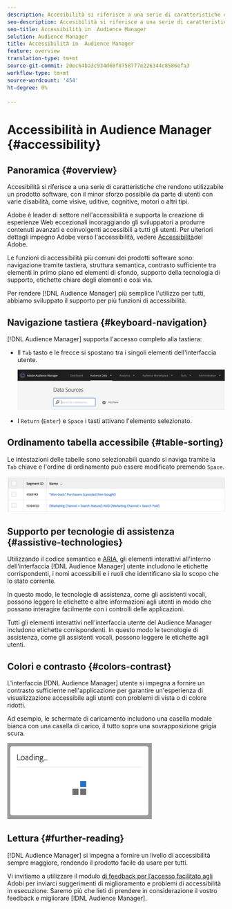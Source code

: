 ```yaml
---
description: Accesibilità si riferisce a una serie di caratteristiche che rendono utilizzabile un prodotto software, con il minor sforzo possibile da parte di utenti con varie disabilità, come visive, uditive, cognitive, motori o altri tipi.
seo-description: Accesibilità si riferisce a una serie di caratteristiche che rendono utilizzabile un prodotto software, con il minor sforzo possibile da parte di utenti con varie disabilità, come visive, uditive, cognitive, motori o altri tipi.
seo-title: Accessibilità in  Audience Manager
solution: Audience Manager
title: Accessibilità in  Audience Manager
feature: overview
translation-type: tm+mt
source-git-commit: 20ec64ba3c934d60f8758777e226344c8586efa3
workflow-type: tm+mt
source-wordcount: '454'
ht-degree: 0%

---
```



# Accessibilità in  Audience Manager {#accessibility}

## Panoramica {#overview}

Accesibilità si riferisce a una serie di caratteristiche che rendono utilizzabile un prodotto software, con il minor sforzo possibile da parte di utenti con varie disabilità, come visive, uditive, cognitive, motori o altri tipi.

 Adobe è leader di settore nell&#39;accessibilità e supporta la creazione di esperienze Web eccezionali incoraggiando gli sviluppatori a produrre contenuti avanzati e coinvolgenti accessibili a tutti gli utenti. Per ulteriori dettagli  impegno  Adobe verso l&#39;accessibilità, vedere [Accessibilità](https://www.adobe.com/accessibility.html)del Adobe.

Le funzioni di accessibilità più comuni dei prodotti software sono: navigazione tramite tastiera, struttura semantica, contrasto sufficiente tra elementi in primo piano ed elementi di sfondo, supporto della tecnologia di supporto, etichette chiare degli elementi e così via.

Per rendere [!DNL Audience Manager] più semplice l&#39;utilizzo per tutti, abbiamo sviluppato il supporto per più funzioni di accessibilità.

## Navigazione tastiera {#keyboard-navigation}

[!DNL Audience Manager] supporta l&#39;accesso completo alla tastiera:

* Il `Tab` tasto e le frecce si spostano tra i singoli elementi dell&#39;interfaccia utente.

   ![accessibilità-highlight](assets/accesibility-highlight.png)

* I `Return` (`Enter`) e `Space` i tasti attivano l&#39;elemento selezionato.

## Ordinamento tabella accessibile {#table-sorting}

Le intestazioni delle tabelle sono selezionabili quando si naviga tramite la `Tab` chiave e l&#39;ordine di ordinamento può essere modificato premendo `Space`.

![accessibility-table-header](assets/accessibility-table-headers.png)

## Supporto per tecnologie di assistenza {#assistive-technologies}

Utilizzando il codice semantico e [ARIA](https://www.w3.org/WAI/standards-guidelines/aria/), gli elementi interattivi all&#39;interno dell&#39;interfaccia [!DNL Audience Manager] utente includono le etichette corrispondenti, i nomi accessibili e i ruoli che identificano sia lo scopo che lo stato corrente.

In questo modo, le tecnologie di assistenza, come gli assistenti vocali, possono leggere le etichette e altre informazioni agli utenti in modo che possano interagire facilmente con i controlli delle applicazioni.

Tutti gli elementi interattivi nell&#39;interfaccia utente del Audience Manager  includono etichette corrispondenti. In questo modo le tecnologie di assistenza, come gli assistenti vocali, possono leggere le etichette agli utenti.

## Colori e contrasto {#colors-contrast}

L&#39;interfaccia [!DNL Audience Manager] utente si impegna a fornire un contrasto sufficiente nell&#39;applicazione per garantire un&#39;esperienza di visualizzazione accessibile agli utenti con problemi di vista o di colore ridotti.

Ad esempio, le schermate di caricamento includono una casella modale bianca con una casella di carico, il tutto sopra una sovrapposizione grigia scura.

![accessibilità](assets/accessibility-loading.png)

## Lettura {#further-reading}

[!DNL Audience Manager] si impegna a fornire un livello di accessibilità sempre maggiore, rendendo il prodotto facile da usare per tutti.

Vi invitiamo a utilizzare il modulo [di feedback per l’accesso facilitato agli](https://www.adobe.com/accessibility/feedback.html) Adobi per inviarci suggerimenti di miglioramento e problemi di accessibilità in esecuzione. Saremo più che lieti di prendere in considerazione il vostro feedback e migliorare [!DNL Audience Manager].